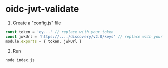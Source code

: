 # oidc-jwt-validate

1. Create a "config.js" file

```javascript
const token = 'ey...' // replace with your token
const jwkUrl = 'https://..../discovery/v2.0/keys' // replace with your jwk URL
module.exports = { token, jwkUrl }
```

2. Run

```
node index.js
```
